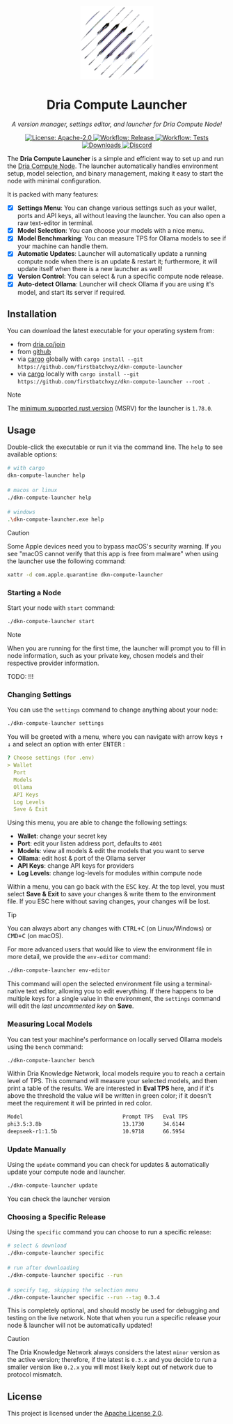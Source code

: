 <p align="center">
  <img src="https://raw.githubusercontent.com/firstbatchxyz/.github/refs/heads/master/branding/dria-logo-square.svg" alt="logo" width="168">
</p>

<p align="center">
  <h1 align="center">
    Dria Compute Launcher
  </h1>
  <p align="center">
    <i>A version manager, settings editor, and launcher for Dria Compute Node!</i>
  </p>
</p>

<p align="center">
    <a href="https://opensource.org/license/apache-2-0" target="_blank">
        <img alt="License: Apache-2.0" src="https://img.shields.io/badge/license-Apache%202.0-7CB9E8.svg">
    </a>
    <a href="./.github/workflows/release.yml" target="_blank">
        <img alt="Workflow: Release" src="https://github.com/firstbatchxyz/dkn-compute-launcher/actions/workflows/release.yml/badge.svg?branch=master">
    </a>
    <a href="./.github/workflows/tests.yml" target="_blank">
        <img alt="Workflow: Tests" src="https://github.com/firstbatchxyz/dkn-compute-launcher/actions/workflows/tests.yml/badge.svg?branch=master">
    </a>
        <a href="./" target="_blank">
        <img alt="Downloads" src="https://img.shields.io/github/downloads/firstbatchxyz/dkn-compute-launcher/total?logo=github&logoColor=%23F2FFEE&color=%2332C754">
    </a>
    <a href="https://discord.gg/dria" target="_blank">
        <img alt="Discord" src="https://dcbadge.vercel.app/api/server/dria?style=flat">
    </a>
</p>

The **Dria Compute Launcher** is a simple and efficient way to set up and run the [Dria Compute Node](https://github.com/firstbatchxyz/dkn-compute-node). The launcher automatically handles environment setup, model selection, and binary management, making it easy to start the node with minimal configuration.

It is packed with many features:

- [x] **Settings Menu**: You can change various settings such as your wallet, ports and API keys, all without leaving the launcher. You can also open a raw text-editor in terminal.
- [x] **Model Selection**: You can choose your models with a nice menu.
- [x] **Model Benchmarking**: You can measure TPS for Ollama models to see if your machine can handle them.
- [x] **Automatic Updates**: Launcher will automatically update a running compute node when there is an update & restart it; furthermore, it will update itself when there is a new launcher as well!
- [x] **Version Control**: You can select & run a specific compute node release.
- [x] **Auto-detect Ollama**: Launcher will check Ollama if you are using it's model, and start its server if required.

## Installation

You can download the latest executable for your operating system from:

- from [dria.co/join](https://dria.co/join)
- from [github](https://github.com/firstbatchxyz/dkn-compute-launcher/releases)
- via [cargo](https://www.rust-lang.org/) globally with `cargo install --git https://github.com/firstbatchxyz/dkn-compute-launcher`
- via [cargo]() locally with `cargo install --git https://github.com/firstbatchxyz/dkn-compute-launcher --root .`

> [!NOTE]
>
> The [minimum supported rust version](https://github.com/foresterre/cargo-msrv) (MSRV) for the launcher is `1.78.0`.

## Usage

Double-click the executable or run it via the command line. The `help` to see available options:

```sh
# with cargo
dkn-compute-launcher help

# macos or linux
./dkn-compute-launcher help

# windows
.\dkn-compute-launcher.exe help
```

> [!CAUTION]
>
> Some Apple devices need you to bypass macOS's security warning. If you see "macOS cannot verify that this app is free from malware" when using the launcher use the following command:
>
> ```sh
> xattr -d com.apple.quarantine dkn-compute-launcher
> ```

### Starting a Node

Start your node with `start` command:

```sh
./dkn-compute-launcher start
```

> [!NOTE]
>
> When you are running for the first time, the launcher will prompt you to fill in
> node information, such as your private key, chosen models and their respective provider information.

TODO: !!!

### Changing Settings

You can use the `settings` command to change anything about your node:

```sh
./dkn-compute-launcher settings
```

You will be greeted with a menu, where you can navigate with arrow keys <kbd>↑</kbd> <kbd>↓</kbd> and select an option with enter <kbd>ENTER</kbd> :

```yaml
? Choose settings (for .env)
> Wallet
  Port
  Models
  Ollama
  API Keys
  Log Levels
  Save & Exit
```

Using this menu, you are able to change the following settings:

- **Wallet**: change your secret key
- **Port**: edit your listen address port, defaults to `4001`
- **Models**: view all models & edit the models that you want to serve
- **Ollama**: edit host & port of the Ollama server
- **API Keys**: change API keys for providers
- **Log Levels**: change log-levels for modules within compute node

Within a menu, you can go back with the <kbd>ESC</kbd> key. At the top level, you must select **Save & Exit** to save your changes & write them to the environment file. If you ESC here without saving changes, your changes will be lost.

> [!TIP]
>
> You can always abort any changes with <kbd>CTRL+C</kbd> (on Linux/Windows) or <kbd>CMD+C</kbd> (on macOS).

For more advanced users that would like to view the environment file in more detail, we provide the `env-editor` command:

```sh
./dkn-compute-launcher env-editor
```

This command will open the selected environment file using a terminal-native text editor, allowing you to edit everything. If there happens to be multiple keys for a single value in the environment, the `settings` command will edit the _last uncommented key_ on **Save**.

### Measuring Local Models

You can test your machine's performance on locally served Ollama models using the `bench` command:

```sh
./dkn-compute-launcher bench
```

Within Dria Knowledge Network, local models require you to reach a certain level of TPS. This command will measure your selected models, and then print a table of the results. We are interested in **Eval TPS** here, and if it's above the threshold the value will be written in green color; if it doesn't meet the requirement it will be printed in red color.

```sh
Model                                Prompt TPS   Eval TPS
phi3.5:3.8b                          13.1730      34.6144
deepseek-r1:1.5b                     10.9718      66.5954
```

### Update Manually

Using the `update` command you can check for updates & automatically update your compute node and launcher.

```sh
./dkn-compute-launcher update
```

You can check the launcher version

### Choosing a Specific Release

Using the `specific` command you can choose to run a specific release:

```sh
# select & download
./dkn-compute-launcher specific

# run after downloading
./dkn-compute-launcher specific --run

# specify tag, skipping the selection menu
./dkn-compute-launcher specific --run --tag 0.3.4
```

This is completely optional, and should mostly be used for debugging and testing on the live network. Note that when you run a specific release your node & launcher will not be automatically updated!

> [!CAUTION]
>
> The Dria Knowledge Network always considers the latest `minor` version as the active version; therefore, if the latest is `0.3.x` and you decide to run a smaller version like `0.2.x` you will most likely kept out of network due to protocol mismatch.

## License

This project is licensed under the [Apache License 2.0](https://opensource.org/license/Apache-2.0).
